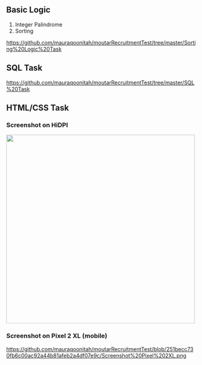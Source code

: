 ## Basic Logic
1.	Integer Palindrome
2.	Sorting

https://github.com/mauraqoonitah/moutarRecruitmentTest/tree/master/Sorting%20Logic%20Task

## SQL Task
https://github.com/mauraqoonitah/moutarRecruitmentTest/tree/master/SQL%20Task


## HTML/CSS Task

### Screenshot on HiDPI
<img src="https://github.com/mauraqoonitah/moutarRecruitmentTest/blob/251becc730fb6c00ac92a44b81afeb2a4df07e9c/Screenshot%20HiDPI.png" width="500">

### Screenshot on Pixel 2 XL (mobile)
https://github.com/mauraqoonitah/moutarRecruitmentTest/blob/251becc730fb6c00ac92a44b81afeb2a4df07e9c/Screenshot%20Pixel%202XL.png

